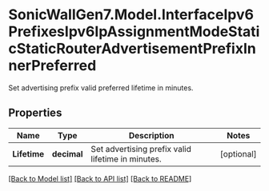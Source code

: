 # SonicWallGen7.Model.InterfaceIpv6PrefixesIpv6IpAssignmentModeStaticStaticRouterAdvertisementPrefixInnerPreferred
Set advertising prefix valid preferred lifetime in minutes.

## Properties

Name | Type | Description | Notes
------------ | ------------- | ------------- | -------------
**Lifetime** | **decimal** | Set advertising prefix valid lifetime in minutes. | [optional] 

[[Back to Model list]](../README.md#documentation-for-models) [[Back to API list]](../README.md#documentation-for-api-endpoints) [[Back to README]](../README.md)

